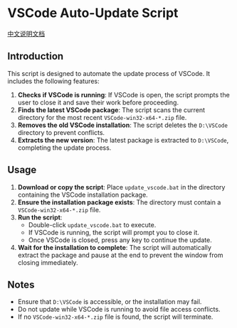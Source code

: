# VSCode Auto-Update Script

[中文说明文档](https://github.com/whitejoce/update_vscode/edit/main/README_CN.md)

## Introduction
This script is designed to automate the update process of VSCode. It includes the following features:

1. **Checks if VSCode is running**: If VSCode is open, the script prompts the user to close it and save their work before proceeding.
2. **Finds the latest VSCode package**: The script scans the current directory for the most recent `VSCode-win32-x64-*.zip` file.
3. **Removes the old VSCode installation**: The script deletes the `D:\VSCode` directory to prevent conflicts.
4. **Extracts the new version**: The latest package is extracted to `D:\VSCode`, completing the update process.

## Usage

1. **Download or copy the script**: Place `update_vscode.bat` in the directory containing the VSCode installation package.
2. **Ensure the installation package exists**: The directory must contain a `VSCode-win32-x64-*.zip` file.
3. **Run the script**:
   - Double-click `update_vscode.bat` to execute.
   - If VSCode is running, the script will prompt you to close it.
   - Once VSCode is closed, press any key to continue the update.
4. **Wait for the installation to complete**: The script will automatically extract the package and pause at the end to prevent the window from closing immediately.

## Notes
- Ensure that `D:\VSCode` is accessible, or the installation may fail.
- Do not update while VSCode is running to avoid file access conflicts.
- If no `VSCode-win32-x64-*.zip` file is found, the script will terminate.
